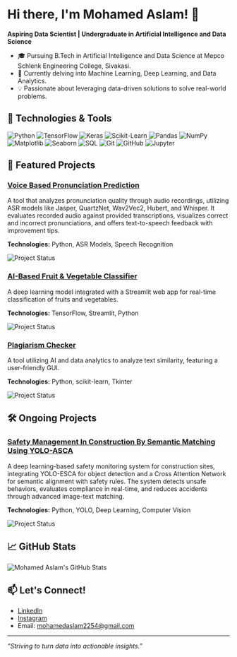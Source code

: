 # Hi there, I'm Mohamed Aslam! 👋

**Aspiring Data Scientist | Undergraduate in Artificial Intelligence and Data Science**

- 🎓 Pursuing B.Tech in Artificial Intelligence and Data Science at Mepco Schlenk Engineering College, Sivakasi.
- 🌱 Currently delving into Machine Learning, Deep Learning, and Data Analytics.
- 💡 Passionate about leveraging data-driven solutions to solve real-world problems.

## 🔧 Technologies & Tools

![Python](https://img.shields.io/badge/-Python-333?style=for-the-badge&logo=python)
![TensorFlow](https://img.shields.io/badge/-TensorFlow-333?style=for-the-badge&logo=tensorflow)
![Keras](https://img.shields.io/badge/-Keras-333?style=for-the-badge&logo=keras)
![Scikit-Learn](https://img.shields.io/badge/-Scikit--Learn-333?style=for-the-badge&logo=scikit-learn)
![Pandas](https://img.shields.io/badge/-Pandas-333?style=for-the-badge&logo=pandas)
![NumPy](https://img.shields.io/badge/-NumPy-333?style=for-the-badge&logo=numpy)
![Matplotlib](https://img.shields.io/badge/-Matplotlib-333?style=for-the-badge&logo=matplotlib)
![Seaborn](https://img.shields.io/badge/-Seaborn-333?style=for-the-badge&logo=seaborn)
![SQL](https://img.shields.io/badge/-SQL-333?style=for-the-badge&logo=postgresql)
![Git](https://img.shields.io/badge/-Git-333?style=for-the-badge&logo=git)
![GitHub](https://img.shields.io/badge/-GitHub-333?style=for-the-badge&logo=github)
![Jupyter](https://img.shields.io/badge/-Jupyter-333?style=for-the-badge&logo=jupyter)

## 🚀 Featured Projects

### [Voice Based Pronunciation Prediction](https://github.com/Mohamedaslam227/voice-based-pronunciation-prediction)

A tool that analyzes pronunciation quality through audio recordings, utilizing ASR models like Jasper, QuartzNet, Wav2Vec2, Hubert, and Whisper. It evaluates recorded audio against provided transcriptions, visualizes correct and incorrect pronunciations, and offers text-to-speech feedback with improvement tips.

**Technologies:** Python, ASR Models, Speech Recognition

![Project Status](https://img.shields.io/badge/Status-Active-brightgreen?style=for-the-badge)

### [AI-Based Fruit & Vegetable Classifier](https://github.com/Mohamedaslam227/AI-BASED-FRUIT-VEGETABLE-CLASSIFIER)

A deep learning model integrated with a Streamlit web app for real-time classification of fruits and vegetables.

**Technologies:** TensorFlow, Streamlit, Python

![Project Status](https://img.shields.io/badge/Status-Completed-blue?style=for-the-badge)

### [Plagiarism Checker](https://github.com/Mohamedaslam227/PlagiarismChecker)

A tool utilizing AI and data analytics to analyze text similarity, featuring a user-friendly GUI.

**Technologies:** Python, scikit-learn, Tkinter

![Project Status](https://img.shields.io/badge/Status-Completed-blue?style=for-the-badge)

## 🛠️ Ongoing Projects

### [Safety Management In Construction By Semantic Matching Using YOLO-ASCA](https://github.com/Mohamedaslam227/Safety-Management-In-Construction-By-Semantic-Matching-Using-YOLO-ASCA)

A deep learning-based safety monitoring system for construction sites, integrating YOLO-ESCA for object detection and a Cross Attention Network for semantic alignment with safety rules. The system detects unsafe behaviors, evaluates compliance in real-time, and reduces accidents through advanced image-text matching.

**Technologies:** Python, YOLO, Deep Learning, Computer Vision

![Project Status](https://img.shields.io/badge/Status-Ongoing-yellow?style=for-the-badge)

## 📈 GitHub Stats

![Mohamed Aslam's GitHub Stats](https://github-readme-stats.vercel.app/api?username=Mohamedaslam227&show_icons=true&theme=radical)

## 📫 Let's Connect!

- [LinkedIn](https://www.linkedin.com/in/mohamed-aslam-ab4659222)
- [Instagram](https://www.instagram.com/_md_aslam_._)
- Email: mohamedaslam2254@gmail.com

---

*“Striving to turn data into actionable insights.”*
